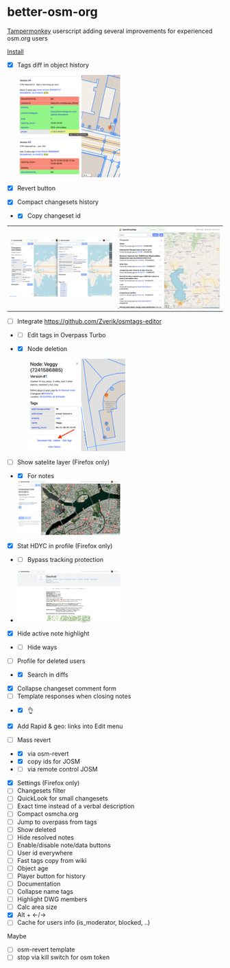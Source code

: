 # better-osm-org

[Tampermonkey](https://www.tampermonkey.net) userscript adding several improvements for experienced osm.org users

[Install](https://raw.githubusercontent.com/deevroman/better-osm-org/master/better-osm-org.user.js)

- [x] Tags diff in object history

  <img src="img/diff.png" width="50%">
  
- [x] Revert button
- [x] Compact changesets history
- + [x] Copy changeset id

<table>

<tr>

<td>

<img src="img/compact-changeset.jpg">

</td>

<td>
<img src="img/compact-history.jpg">
</td>

</tr>

</table>


- [ ] Integrate https://github.com/Zverik/osmtags-editor
- + [ ] Edit tags in Overpass Turbo
- + [x] Node deletion

    <img src="img/delete.png" width="50%">
    
  
- [ ] Show satelite layer (Firefox only)
- + [x] For notes
    
  <img src="img/notes-sat.jpg" width="50%">

- [x] Stat HDYC in profile (Firefox only)
- + [ ] Bypass tracking protection

+ <img src="img/hdyc.jpg" width="50%">

- [x] Hide active note highlight
- + [ ] Hide ways
- [ ] Profile for deleted users
- + [x] Search in diffs
- [x] Collapse changeset comment form
- [ ] Template responses when closing notes
- + [x] 👌
+ [x] Add Rapid & geo: links into Edit menu
- [ ] Mass revert
- + [x] via osm-revert
- + [x] copy ids for JOSM
- + [ ] via remote control JOSM
- [x] Settings (Firefox only)
- [ ] Changesets filter
- [ ] QuickLook for small changesets
- [ ] Exact time instead of a verbal description
- [ ] Compact osmcha.org
- [ ] Jump to overpass from tags
- [ ] Show deleted
- [ ] Hide resolved notes
- [ ] Enable/disable note/data buttons
- [ ] User id everywhere
- [ ] Fast tags copy from wiki
- [ ] Object age
- [ ] Player button for history
- [ ] Documentation
- [ ] Collapse name tags
- [ ] Highlight DWG members
- [ ] Calc area size
- [x] Alt + ←/→
- [ ] Cache for users info (is_moderator, blocked, ..)

Maybe
- [ ] osm-revert template
- [ ] stop via kill switch for osm token
